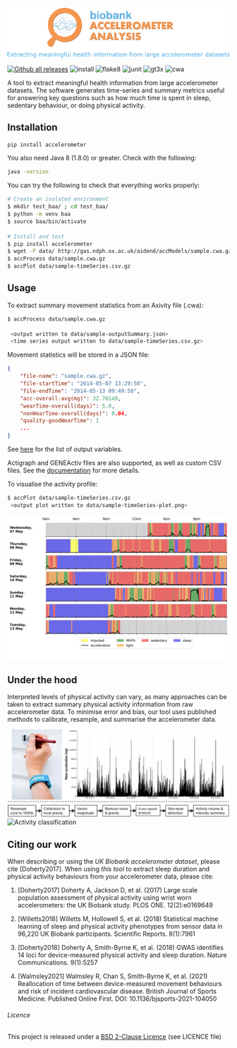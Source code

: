 ![Accelerometer data processing overview](docs/source/accelerometerLogo.png)

[![Github all releases](https://img.shields.io/github/release/activityMonitoring/biobankAccelerometerAnalysis.svg)](https://github.com/activityMonitoring/biobankAccelerometerAnalysis/releases/)
![install](https://github.com/activityMonitoring/biobankAccelerometerAnalysis/workflows/install/badge.svg)
![flake8](https://github.com/activityMonitoring/biobankAccelerometerAnalysis/workflows/flake8/badge.svg)
![junit](https://github.com/activityMonitoring/biobankAccelerometerAnalysis/workflows/junit/badge.svg)
![gt3x](https://github.com/activityMonitoring/biobankAccelerometerAnalysis/workflows/gt3x/badge.svg)
![cwa](https://github.com/activityMonitoring/biobankAccelerometerAnalysis/workflows/cwa/badge.svg)

A tool to extract meaningful health information from large accelerometer datasets. The software generates time-series and summary metrics useful for answering key questions such as how much time is spent in sleep, sedentary behaviour, or doing physical activity.

## Installation

```bash
pip install accelerometer
```

You also need Java 8 (1.8.0) or greater. Check with the following:

```bash
java -version
```

You can try the following to check that everything works properly:
```bash
# Create an isolated environment
$ mkdir test_baa/ ; cd test_baa/
$ python -m venv baa
$ source baa/bin/activate

# Install and test
$ pip install accelerometer
$ wget -P data/ http://gas.ndph.ox.ac.uk/aidend/accModels/sample.cwa.gz  # download a sample file
$ accProcess data/sample.cwa.gz
$ accPlot data/sample-timeSeries.csv.gz
```


## Usage
To extract summary movement statistics from an Axivity file (.cwa):

```bash
$ accProcess data/sample.cwa.gz

 <output written to data/sample-outputSummary.json>
 <time series output written to data/sample-timeSeries.csv.gz>
```

Movement statistics will be stored in a JSON file:
```json
{
    "file-name": "sample.cwa.gz",
    "file-startTime": "2014-05-07 13:29:50",
    "file-endTime": "2014-05-13 09:49:50",
    "acc-overall-avg(mg)": 32.78149,
    "wearTime-overall(days)": 5.8,
    "nonWearTime-overall(days)": 0.04,
    "quality-goodWearTime": 1
    ...
}
```

See [here](https://biobankaccanalysis.readthedocs.io/en/latest/datadict.html) for the list of output variables.

Actigraph and GENEActiv files are also supported, as well as custom CSV files.  See the [documentation](https://biobankaccanalysis.readthedocs.io/en/latest/index.html) for more details.

To visualise the activity profile:
```bash
$ accPlot data/sample-timeSeries.csv.gz
 <output plot written to data/sample-timeSeries-plot.png>
```
![Time series plot](docs/source/samplePlot.png)

## Under the hood
Interpreted levels of physical activity can vary, as many approaches can be
taken to extract summary physical activity information from raw accelerometer
data. To minimise error and bias, our tool uses published methods to calibrate,
resample, and summarise the accelerometer data.
<!-- [Click here for detailed information on the data processing methods on our wiki.](https://biobankaccanalysis.readthedocs.io/en/latest/methods.html) -->

![Accelerometer data processing overview](docs/source/accMethodsOverview.png)
![Activity classification](docs/source/accClassification.png)


## Citing our work
When describing or using the *UK Biobank accelerometer dataset*, please cite [Doherty2017].
When using *this tool* to extract sleep duration and physical activity behaviours from your accelerometer data, please cite:


1. [Doherty2017] Doherty A, Jackson D, et al. (2017)
Large scale population assessment of physical activity using wrist worn
accelerometers: the UK Biobank study. PLOS ONE. 12(2):e0169649

1. [Willetts2018] Willetts M, Hollowell S, et al. (2018)
Statistical machine learning of sleep and physical activity phenotypes from
sensor data in 96,220 UK Biobank participants. Scientific Reports. 8(1):7961

1. [Doherty2018] Doherty A, Smith-Byrne K, et al. (2018)
GWAS identifies 14 loci for device-measured physical activity and sleep
duration. Nature Communications. 9(1):5257

1. [Walmsley2021] Walmsley R, Chan S, Smith-Byrne K, et al. (2021)
Reallocation of time between device-measured movement behaviours and risk
of incident cardiovascular disease. British Journal of Sports Medicine.
Published Online First. DOI: 10.1136/bjsports-2021-104050

###### Licence
This project is released under a [BSD 2-Clause Licence](http://opensource.org/licenses/BSD-2-Clause) (see LICENCE file)
